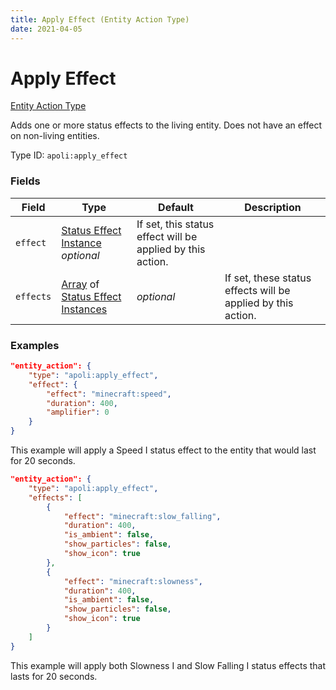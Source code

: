 ```yaml
---
title: Apply Effect (Entity Action Type)
date: 2021-04-05
---
```


# Apply Effect

[Entity Action Type](../entity_action_types.md)

Adds one or more status effects to the living entity. Does not have an effect on non-living entities.

Type ID: `apoli:apply_effect`

### Fields

Field  | Type | Default | Description
-------|------|---------|------------
`effect` | [Status Effect Instance](../data_types/status_effect_instance.md)  _optional_ | If set, this status effect will be applied by this action.
`effects` | [Array](../data_types/array.md) of [Status Effect Instances](../data_types/status_effect_instance.md) | _optional_ | If set, these status effects will be applied by this action.

### Examples

```json
"entity_action": {
    "type": "apoli:apply_effect",
    "effect": {
        "effect": "minecraft:speed",
        "duration": 400,
        "amplifier": 0
    }
}
```

This example will apply a Speed I status effect to the entity that would last for 20 seconds.
<br>

```json
"entity_action": {
	"type": "apoli:apply_effect",
	"effects": [
		{
			"effect": "minecraft:slow_falling",
			"duration": 400,
			"is_ambient": false,
			"show_particles": false,
			"show_icon": true
		},
		{
			"effect": "minecraft:slowness",
			"duration": 400,
			"is_ambient": false,
			"show_particles": false,
			"show_icon": true
		}
	]
}
```
This example will apply both Slowness I and Slow Falling I status effects that lasts for 20 seconds.
